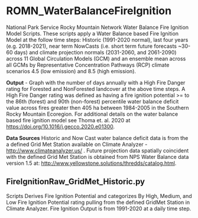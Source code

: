 # ROMN_WaterBalanceFireIgnition
National Park Service Rocky Mountain Network Water Balance Fire Ignition Model Scripts.  These scripts apply a Water Balance based Fire Ignition Model at the follow time steps: Historic (1991-2020 normal), last four years (e.g. 2018-2021), near term NowCasts (i.e. short term future forecasts ~30-60 days) and climate projection normals (2031-2060, and 2061-2090) across 11 Global Circulation Models (GCM) and an ensemble mean across all GCMs by Representative Concentration Pathways (RCP) climate scenarios 4.5 (low emission) and 8.5 (high emission).

**Output** - Graph with the number of days annually with a High Fire Danger rating for Forested and NonForested landcover at the above time steps.  A High Fire Danger rating was defined as having a fire ignition potential >= to the 86th (forest) and 90th (non-forest) percentile water balance deficit value across fires greater then 405 ha between 1984-2005 in the Southern Rocky Mountain Ecoregion. For additional details on the water balance based fire ignition model see Thoma et. al. 2020 at https://doi.org/10.1016/j.gecco.2020.e01300. 

**Data Sources** Historic and Now Cast water balance deficit data is from the a defined Grid Met Station available on Climate Analyzer - http://www.climateanalyzer.us/ . Future projection data spatially coincident with the defined Grid Met Station is obtained from NPS Water Balance data version 1.5 at: http://www.yellowstone.solutions/thredds/catalog.html.
 

## FireIgnitionRaw_GridMet_Historic.py

Scripts Derives Fire Ignition Potential and categorizes By High, Medium, and Low Fire Ignition Potential rating pulling from the defined GridMet Station in Climate Analyzer. Fire Ignition Output is from 1991-2020 at a daily time step.

